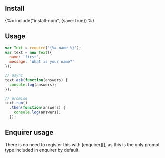 ## Install
{%= include("install-npm", {save: true}) %}

## Usage

```js
var Text = require('{%= name %}');
var text = new Text({
  name: 'first',
  message: 'What is your name?'
});

// async
text.ask(function(answers) {
  console.log(answers);
});

// promise
text.run()
  .then(function(answers) {
    console.log(answers);
  });
```

## Enquirer usage

There is no need to register this with [enquirer][], as this is the only prompt type included in enquirer by default. 
